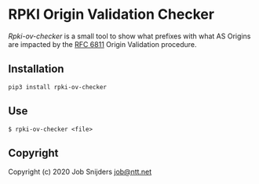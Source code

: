 RPKI Origin Validation Checker
==============================

*Rpki-ov-checker* is a small tool to show what prefixes with what AS Origins
are impacted by the [RFC 6811](https://tools.ietf.org/html/rfc6811) Origin
Validation procedure.

Installation
------------

`pip3 install rpki-ov-checker`

Use
---

`$ rpki-ov-checker <file>`

Copyright
---------

Copyright (c) 2020 Job Snijders <job@ntt.net>
